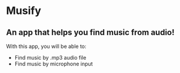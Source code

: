 # Musify

## An app that helps you find music from audio!

With this app, you will be able to:
- Find music by .mp3 audio file
- Find music by microphone input